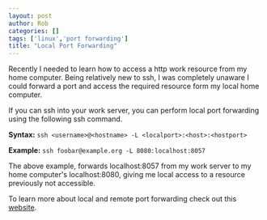 ```yaml
---
layout: post
author: Rob
categories: []
tags: ['linux','port forwarding']
title: "Local Port Forwarding"
---
```

Recently I needed to learn how to access a http work resource from my home computer. Being relatively new to ssh, I was completely unaware I could forward a port and access the required resource form my local home computer.

If you can ssh into your work server, you can perform local port forwarding using the following ssh command.

**Syntax:** `ssh <username>@<hostname> -L <localport>:<host>:<hostport>`

**Example:** `ssh foobar@example.org -L 8080:localhost:8057`

The above example, forwards localhost:8057 from my work server to my home computer's localhost:8080, giving me local access to a resource previously not accessible.

To learn more about local and remote port forwarding check out this [website](http://www.debianadmin.com/howto-use-ssh-local-and-remote-port-forwarding.html).
